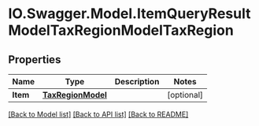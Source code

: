 # IO.Swagger.Model.ItemQueryResultModelTaxRegionModelTaxRegion
## Properties

Name | Type | Description | Notes
------------ | ------------- | ------------- | -------------
**Item** | [**TaxRegionModel**](TaxRegionModel.md) |  | [optional] 

[[Back to Model list]](../README.md#documentation-for-models) [[Back to API list]](../README.md#documentation-for-api-endpoints) [[Back to README]](../README.md)

